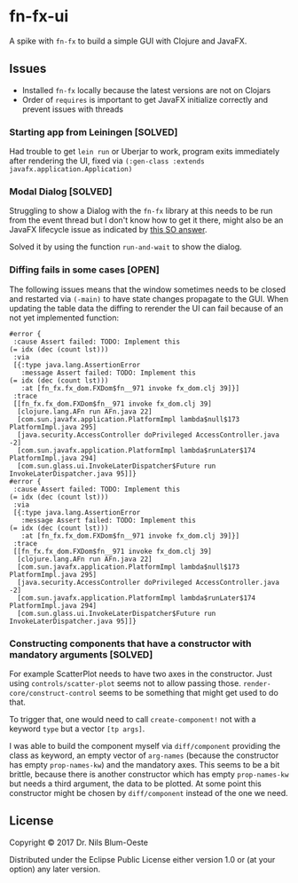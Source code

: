 # fn-fx-ui

A spike with `fn-fx` to build a simple GUI with Clojure and JavaFX.

## Issues
- Installed `fn-fx` locally because the latest versions are not on Clojars
- Order of `requires` is important to get JavaFX initialize correctly and prevent issues with
threads

### Starting app from Leiningen [SOLVED]
Had trouble to get `lein run` or Uberjar to work, program exits immediately after rendering
the UI, fixed via `(:gen-class :extends javafx.application.Application)`

### Modal Dialog [SOLVED]
Struggling to show a Dialog with the `fn-fx` library at this needs to be run from the event
thread but I don't know how to get it there, might also be an JavaFX lifecycle issue as
indicated by
[this SO answer](https://stackoverflow.com/questions/33966259/javafx-thread-issues/34005514#34005514).

Solved it by using the function `run-and-wait` to show the dialog.

### Diffing fails in some cases [OPEN]
The following issues means that the window sometimes needs to be closed and restarted via `(-main)`
to have state changes propagate to the GUI.
When updating the table data the diffing to rerender the UI can fail because of an not yet
implemented function:

```
#error {
 :cause Assert failed: TODO: Implement this
(= idx (dec (count lst)))
 :via
 [{:type java.lang.AssertionError
   :message Assert failed: TODO: Implement this
(= idx (dec (count lst)))
   :at [fn_fx.fx_dom.FXDom$fn__971 invoke fx_dom.clj 39]}]
 :trace
 [[fn_fx.fx_dom.FXDom$fn__971 invoke fx_dom.clj 39]
  [clojure.lang.AFn run AFn.java 22]
  [com.sun.javafx.application.PlatformImpl lambda$null$173 PlatformImpl.java 295]
  [java.security.AccessController doPrivileged AccessController.java -2]
  [com.sun.javafx.application.PlatformImpl lambda$runLater$174 PlatformImpl.java 294]
  [com.sun.glass.ui.InvokeLaterDispatcher$Future run InvokeLaterDispatcher.java 95]]}
#error {
 :cause Assert failed: TODO: Implement this
(= idx (dec (count lst)))
 :via
 [{:type java.lang.AssertionError
   :message Assert failed: TODO: Implement this
(= idx (dec (count lst)))
   :at [fn_fx.fx_dom.FXDom$fn__971 invoke fx_dom.clj 39]}]
 :trace
 [[fn_fx.fx_dom.FXDom$fn__971 invoke fx_dom.clj 39]
  [clojure.lang.AFn run AFn.java 22]
  [com.sun.javafx.application.PlatformImpl lambda$null$173 PlatformImpl.java 295]
  [java.security.AccessController doPrivileged AccessController.java -2]
  [com.sun.javafx.application.PlatformImpl lambda$runLater$174 PlatformImpl.java 294]
  [com.sun.glass.ui.InvokeLaterDispatcher$Future run InvokeLaterDispatcher.java 95]]}
```

### Constructing components that have a constructor with mandatory arguments [SOLVED]

For example ScatterPlot needs to have two axes in the constructor. Just using
`controls/scatter-plot` seems not to allow passing those. `render-core/construct-control` seems to
be something that might get used to do that.

To trigger that, one would need to call `create-component!` not with a keyword `type` but a vector
`[tp args]`.

I was able to build the component myself via `diff/component` providing the class as keyword, an
empty vector of `arg-names` (because the constructor has empty `prop-names-kw`) and the mandatory
axes. This seems to be a bit brittle, because there is another constructor which has empty
`prop-names-kw` but needs a third argument, the data to be plotted. At some point this constructor
might be chosen by `diff/component` instead of the one we need.

## License

Copyright © 2017 Dr. Nils Blum-Oeste

Distributed under the Eclipse Public License either version 1.0 or (at
your option) any later version.
